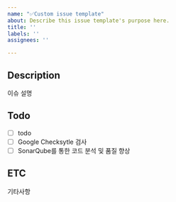 ```yaml
---
name: "✅Custom issue template"
about: Describe this issue template's purpose here.
title: ''
labels: ''
assignees: ''

---
```


## Description 
이슈 설명

## Todo
- [ ] todo
- [ ] Google Checksytle 검사
- [ ] SonarQube를 통한 코드 분석 및 품질 향상

## ETC
기타사항
